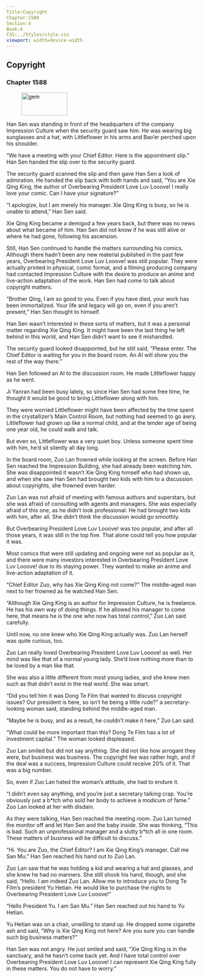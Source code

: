 ```yaml
---
Title:Copyright 
Chapter:1588 
Section:4 
Book:4 
CSS:../Styles/style.css 
viewport: width=device-width
---
```

  
## Copyright
### Chapter 1588
  
<figure>
	<img src="../Images/gem.gif" alt="gem" id="gem" width="120" height="60" />
</figure>
  

  
Han Sen was standing in front of the headquarters of the company Impression Culture when the security guard saw him. He was wearing big sunglasses and a hat, with Littleflower in his arms and Bao’er perched upon his shoulder.

“We have a meeting with your Chief Editor. Here is the appointment slip.” Han Sen handed the slip over to the security guard.

The security guard scanned the slip and then gave Han Sen a look of admiration. He handed the slip back with both hands and said, “You are Xie Qing King, the author of Overbearing President Love Luv Looove! I really love your comic. Can I have your signature?”

“I apologize, but I am merely his manager. Xie Qing King is busy, so he is unable to attend,” Han Sen said.

Xie Qing King became a demigod a few years back, but there was no news about what became of him. Han Sen did not know if he was still alive or where he had gone, following his ascension.

Still, Han Sen continued to handle the matters surrounding his comics. Although there hadn’t been any new material published in the past few years, Overbearing President Love Luv Looove! was still popular. They were actually printed in physical, comic format, and a filming producing company had contacted Impression Culture with the desire to produce an anime and live-action adaptation of the work. Han Sen had come to talk about copyright matters.

“Brother Qing, I am so good to you. Even if you have died, your work has been immortalized. Your life and legacy will go on, even if you aren’t present,” Han Sen thought to himself.

Han Sen wasn’t interested in these sorts of matters, but it was a personal matter regarding Xie Qing King. It might have been the last thing he left behind in this world, and Han Sen didn’t want to see it mishandled.

The security guard looked disappointed, but he still said, “Please enter. The Chief Editor is waiting for you in the board room. An AI will show you the rest of the way there.”

Han Sen followed an AI to the discussion room. He made Littleflower happy as he went.

Ji Yanran had been busy lately, so since Han Sen had some free time, he thought it would be good to bring Littleflower along with him.

They were worried Littleflower might have been affected by the time spent in the crystallizer’s Main Control Room, but nothing had seemed to go awry. Littleflower had grown up like a normal child, and at the tender age of being one year old, he could walk and talk.

But even so, Littleflower was a very quiet boy. Unless someone spent time with him, he’d sit silently all day long.

In the board room, Zuo Lan frowned while looking at the screen. Before Han Sen reached the Impression Building, she had already been watching him. She was disappointed it wasn’t Xie Qing King himself who had shown up, and when she saw Han Sen had brought two kids with him to a discussion about copyrights, she frowned even harder.

Zuo Lan was not afraid of meeting with famous authors and superstars, but she was afraid of consulting with agents and managers. She was especially afraid of this one, as he didn’t look professional. He had brought two kids with him, after all. She didn’t think the discussion would go smoothly.

But Overbearing President Love Luv Looove! was too popular, and after all those years, it was still in the top five. That alone could tell you how popular it was.

Most comics that were still updating and ongoing were not as popular as it, and there were many investors interested in Overbearing President Love Luv Looove! due to its staying power. They wanted to make an anime and live-action adaptation of it.

“Chief Editor Zuo, why has Xie Qing King not come?” The middle-aged man next to her frowned as he watched Han Sen.

“Although Xie Qing King is an author for Impression Culture, he is freelance. He has his own way of doing things. If he allowed his manager to come here, that means he is the one who now has total control,” Zuo Lan said carefully.

Until now, no one knew who Xie Qing King actually was. Zuo Lan herself was quite curious, too.

Zuo Lan really loved Overbearing President Love Luv Looove! as well. Her mind was like that of a normal young lady. She’d love nothing more than to be loved by a man like that.

She was also a little different from most young ladies, and she knew men such as that didn’t exist in the real world. She was smart.

“Did you tell him it was Dong Te Film that wanted to discuss copyright issues? Our president is here, so isn’t he being a little rude?” a secretary-looking woman said, standing behind the middle-aged man.

“Maybe he is busy, and as a result, he couldn’t make it here,” Zuo Lan said.

“What could be more important than this? Dong Te Film has a lot of investment capital.” The woman looked displeased.

Zuo Lan smiled but did not say anything. She did not like how arrogant they were, but business was business. The copyright fee was rather high, and if the deal was a success, Impression Culture could receive 20% of it. That was a big number.

So, even if Zuo Lan hated the woman’s attitude, she had to endure it.

“I didn’t even say anything, and you’re just a secretary talking crap. You’re obviously just a b*tch who sold her body to achieve a modicum of fame.” Zuo Lan looked at her with disdain.

As they were talking, Han Sen reached the meeting room. Zuo Lan turned the monitor off and let Han Sen and the baby inside. She was thinking, “This is bad. Such an unprofessional manager and a slutty b*tch all in one room. These matters of business will be difficult to discuss.”

“Hi. You are Zuo, the Chief Editor? I am Xie Qing King’s manager. Call me San Mu.” Han Sen reached his hand out to Zuo Lan.

Zuo Lan saw that he was holding a kid and wearing a hat and glasses, and she knew he had no manners. She still shook his hand, though, and she said, “Hello. I am indeed Zuo Lan. Allow me to introduce you to Dong Te Film’s president Yu Hetian. He would like to purchase the rights to Overbearing President Love Luv Looove!”

“Hello President Yu. I am San Mu.” Han Sen reached out his hand to Yu Hetian.

Yu Hetian was on a chair, unwilling to stand up. He dropped some cigarette ash and said, “Why is Xie Qing King not here? Are you sure you can handle such big business matters?”

Han Sen was not angry. He just smiled and said, “Xie Qing King is in the sanctuary, and he hasn’t come back yet. And I have total control over Overbearing President Love Luv Looove! I can represent Xie Qing King fully in these matters. You do not have to worry.”